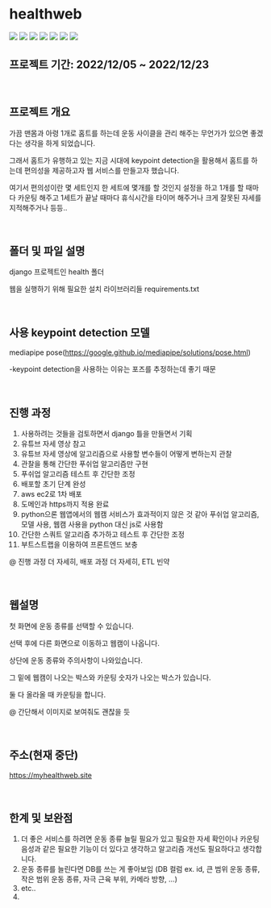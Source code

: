 # healthweb
<div>
  <img src="https://img.shields.io/badge/Django-092E20?style=flat&logo=Django&logoColor=white"/>
  <img src="https://img.shields.io/badge/Python-3776AB?style=flat&logo=Python&logoColor=white"/>
  <img src="https://img.shields.io/badge/OpenCV-5C3EE8?style=flat&logo=OpenCV&logoColor=white"/>
  <img src="https://img.shields.io/badge/HTML5-E34F26?style=flat&logo=HTML5&logoColor=white"/>
  <img src="https://img.shields.io/badge/Amazon EC2-FF9900?style=flat&logo=Amazon EC2&logoColor=white"/>
  <img src="https://img.shields.io/badge/JavaScript-F7DF1E?style=flat&logo=JavaScript&logoColor=white"/>
  <img src="https://img.shields.io/badge/Bootstrap-7952B3?style=flat&logo=Bootstrap&logoColor=white"/>
</div>

## 프로젝트 기간: 2022/12/05 ~ 2022/12/23   

<br>

## 프로젝트 개요
가끔 맨몸과 아령 1개로 홈트를 하는데 운동 사이클을 관리 해주는 무언가가 있으면 좋겠다는 생각을 하게 되었습니다.

그래서 홈트가 유행하고 있는 지금 시대에 keypoint detection을 활용해서 홈트를 하는데 편의성을 제공하고자 웹 서비스를 만들고자 했습니다.

여기서 편의성이란 몇 세트인지 한 세트에 몇개를 할 것인지 설정을 하고 1개를 할 때마다 카운팅 해주고 1세트가 끝날 때마다 휴식시간을 타이머 해주거나 크게 잘못된 자세를 지적해주거나 등등..

<br>

## 폴더 및 파일 설명
django 프로젝트인 health 폴더

웹을 실행하기 위해 필요한 설치 라이브러리들 requirements.txt

<br>

## 사용 keypoint detection 모델
mediapipe pose(https://google.github.io/mediapipe/solutions/pose.html)

-keypoint detection을 사용하는 이유는 포즈를 추정하는데 좋기 때문

<br>

## 진행 과정
1. 사용하려는 것들을 검토하면서 django 틀을 만들면서 기획
2. 유튜브 자세 영상 참고
3. 유튜브 자세 영상에 알고리즘으로 사용할 변수들이 어떻게 변하는지 관찰
4. 관찰을 통해 간단한 푸쉬업 알고리즘만 구현
5. 푸쉬업 알고리즘 테스트 후 간단한 조정
6. 배포할 초기 단계 완성
7. aws ec2로 1차 배포
8. 도메인과 https까지 적용 완료
9. python으론 웹앱에서의 웹캠 서비스가 효과적이지 않은 것 같아 푸쉬업 알고리즘, 모델 사용, 웹캠 사용을 python 대신 js로 사용함
10. 간단한 스쿼트 알고리즘 추가하고 테스트 후 간단한 조정
11. 부트스트랩을 이용하여 프론트엔드 보충

@ 진행 과정 더 자세히, 배포 과정 더 자세히, ETL 빈약

<br>

## 웹설명
첫 화면에 운동 종류를 선택할 수 있습니다.

선택 후에 다른 화면으로 이동하고 웹캠이 나옵니다.

상단에 운동 종류와 주의사항이 나와있습니다.

그 밑에 웹캠이 나오는 박스와 카운팅 숫자가 나오는 박스가 있습니다.

둘 다 올라올 때 카운팅을 합니다.

@ 간단해서 이미지로 보여줘도 괜찮을 듯

<br>

## 주소(현재 중단)
https://myhealthweb.site

<br>

## 한계 및 보완점
1. 더 좋은 서비스를 하려면 운동 종류 늘릴 필요가 있고 필요한 자세 확인이나 카운팅 음성과 같은 필요한 기능이 더 있다고 생각하고 알고리즘 개선도 필요하다고 생각합니다.
2. 운동 종류를 늘린다면 DB를 쓰는 게 좋아보임 (DB 컬럼 ex. id, 큰 범위 운동 종류, 작은 범위 운동 종류, 자극 근육 부위, 카메라 방향, ...)
3. etc..
4. 
